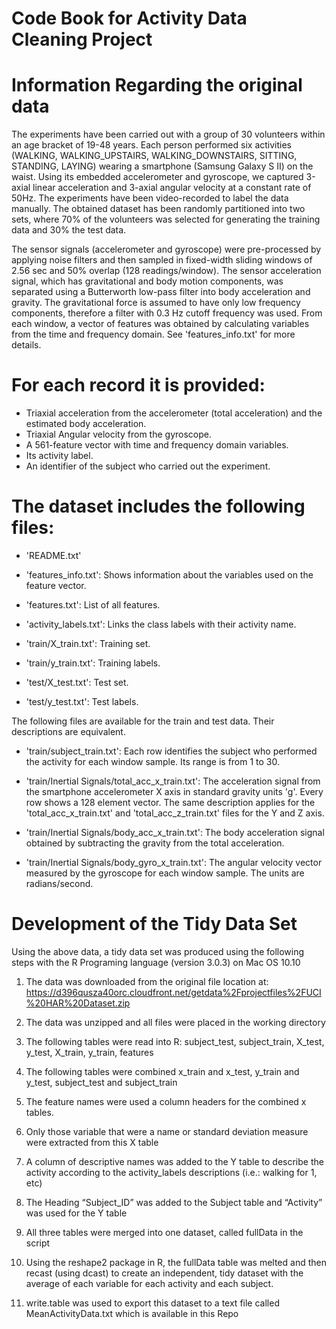 Code Book for Activity Data Cleaning Project
===================

Information Regarding the original data
===================
The experiments have been carried out with a group of 30 volunteers within an age bracket of 19-48 years. Each person performed six activities (WALKING, WALKING_UPSTAIRS, WALKING_DOWNSTAIRS, SITTING, STANDING, LAYING) wearing a smartphone (Samsung Galaxy S II) on the waist. Using its embedded accelerometer and gyroscope, we captured 3-axial linear acceleration and 3-axial angular velocity at a constant rate of 50Hz. The experiments have been video-recorded to label the data manually. The obtained dataset has been randomly partitioned into two sets, where 70% of the volunteers was selected for generating the training data and 30% the test data. 

The sensor signals (accelerometer and gyroscope) were pre-processed by applying noise filters and then sampled in fixed-width sliding windows of 2.56 sec and 50% overlap (128 readings/window). The sensor acceleration signal, which has gravitational and body motion components, was separated using a Butterworth low-pass filter into body acceleration and gravity. The gravitational force is assumed to have only low frequency components, therefore a filter with 0.3 Hz cutoff frequency was used. From each window, a vector of features was obtained by calculating variables from the time and frequency domain. See 'features_info.txt' for more details. 

For each record it is provided:
======================================

- Triaxial acceleration from the accelerometer (total acceleration) and the estimated body acceleration.
- Triaxial Angular velocity from the gyroscope. 
- A 561-feature vector with time and frequency domain variables. 
- Its activity label. 
- An identifier of the subject who carried out the experiment.

The dataset includes the following files:
=========================================

- 'README.txt'

- 'features_info.txt': Shows information about the variables used on the feature vector.

- 'features.txt': List of all features.

- 'activity_labels.txt': Links the class labels with their activity name.

- 'train/X_train.txt': Training set.

- 'train/y_train.txt': Training labels.

- 'test/X_test.txt': Test set.

- 'test/y_test.txt': Test labels.

The following files are available for the train and test data. Their descriptions are equivalent. 

- 'train/subject_train.txt': Each row identifies the subject who performed the activity for each window sample. Its range is from 1 to 30. 

- 'train/Inertial Signals/total_acc_x_train.txt': The acceleration signal from the smartphone accelerometer X axis in standard gravity units 'g'. Every row shows a 128 element vector. The same description applies for the 'total_acc_x_train.txt' and 'total_acc_z_train.txt' files for the Y and Z axis. 

- 'train/Inertial Signals/body_acc_x_train.txt': The body acceleration signal obtained by subtracting the gravity from the total acceleration. 

- 'train/Inertial Signals/body_gyro_x_train.txt': The angular velocity vector measured by the gyroscope for each window sample. The units are radians/second. 

Development of the Tidy Data Set
================================

Using the above data, a tidy data set was produced using the following steps with the R Programing language (version 3.0.3) on Mac OS 10.10

1. The data was downloaded from the original file location at:
https://d396qusza40orc.cloudfront.net/getdata%2Fprojectfiles%2FUCI%20HAR%20Dataset.zip 

2. The data was unzipped and all files were placed in the working directory

3. The following tables were read into R: subject_test, subject_train, X_test, y_test, X_train, y_train, features

4. The following tables were combined x_train and x_test, y_train and y_test, subject_test and subject_train

5. The feature names were used a column headers for the combined x tables.

6. Only those variable that were a name or standard deviation measure were extracted from this X table

7. A column of descriptive names was added to the Y table to describe the activity according to the activity_labels descriptions (i.e.: walking for 1, etc)

8. The Heading “Subject_ID” was added to the Subject table and “Activity” was used for the Y table

9. All three tables were merged into one dataset, called fullData in the script

10. Using the reshape2 package in R, the fullData table was melted and then recast (using dcast) to create an independent, tidy dataset with the average of each variable for each activity and each subject.

11. write.table was used to export this dataset to a text file called MeanActivityData.txt which is available in this Repo


